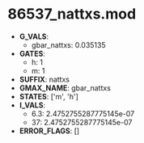 # 86537_nattxs.mod

- **G_VALS**:
  - gbar_nattxs: 0.035135
- **GATES**:
  - h: 1
  - m: 1
- **SUFFIX**: nattxs
- **GMAX_NAME**: gbar_nattxs
- **STATES**: ['m', 'h']
- **I_VALS**:
  - 6.3: 2.4752755287775145e-07
  - 37: 2.4752755287775145e-07
- **ERROR_FLAGS**: []
